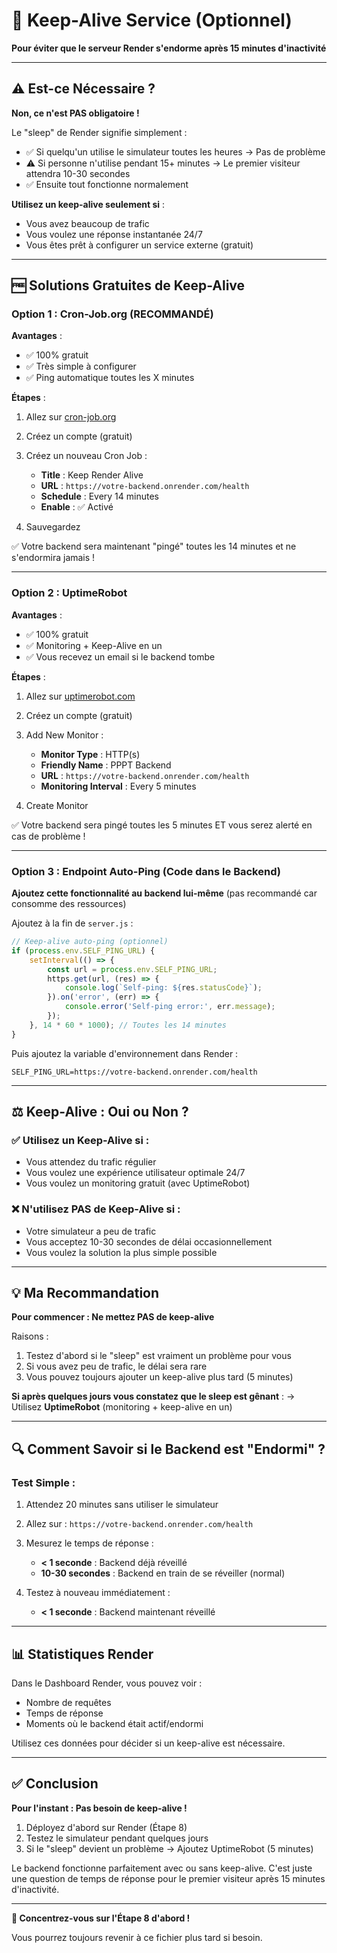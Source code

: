 # 🔄 Keep-Alive Service (Optionnel)

**Pour éviter que le serveur Render s'endorme après 15 minutes d'inactivité**

---

## ⚠️ Est-ce Nécessaire ?

**Non, ce n'est PAS obligatoire !**

Le "sleep" de Render signifie simplement :
- ✅ Si quelqu'un utilise le simulateur toutes les heures → Pas de problème
- ⚠️ Si personne n'utilise pendant 15+ minutes → Le premier visiteur attendra 10-30 secondes
- ✅ Ensuite tout fonctionne normalement

**Utilisez un keep-alive seulement si** :
- Vous avez beaucoup de trafic
- Vous voulez une réponse instantanée 24/7
- Vous êtes prêt à configurer un service externe (gratuit)

---

## 🆓 Solutions Gratuites de Keep-Alive

### Option 1 : Cron-Job.org (RECOMMANDÉ)

**Avantages** :
- ✅ 100% gratuit
- ✅ Très simple à configurer
- ✅ Ping automatique toutes les X minutes

**Étapes** :

1. Allez sur [cron-job.org](https://cron-job.org/)

2. Créez un compte (gratuit)

3. Créez un nouveau Cron Job :
   - **Title** : Keep Render Alive
   - **URL** : `https://votre-backend.onrender.com/health`
   - **Schedule** : Every 14 minutes
   - **Enable** : ✅ Activé

4. Sauvegardez

✅ Votre backend sera maintenant "pingé" toutes les 14 minutes et ne s'endormira jamais !

---

### Option 2 : UptimeRobot

**Avantages** :
- ✅ 100% gratuit
- ✅ Monitoring + Keep-Alive en un
- ✅ Vous recevez un email si le backend tombe

**Étapes** :

1. Allez sur [uptimerobot.com](https://uptimerobot.com/)

2. Créez un compte (gratuit)

3. Add New Monitor :
   - **Monitor Type** : HTTP(s)
   - **Friendly Name** : PPPT Backend
   - **URL** : `https://votre-backend.onrender.com/health`
   - **Monitoring Interval** : Every 5 minutes

4. Create Monitor

✅ Votre backend sera pingé toutes les 5 minutes ET vous serez alerté en cas de problème !

---

### Option 3 : Endpoint Auto-Ping (Code dans le Backend)

**Ajoutez cette fonctionnalité au backend lui-même** (pas recommandé car consomme des ressources)

Ajoutez à la fin de `server.js` :

```javascript
// Keep-alive auto-ping (optionnel)
if (process.env.SELF_PING_URL) {
    setInterval(() => {
        const url = process.env.SELF_PING_URL;
        https.get(url, (res) => {
            console.log(`Self-ping: ${res.statusCode}`);
        }).on('error', (err) => {
            console.error('Self-ping error:', err.message);
        });
    }, 14 * 60 * 1000); // Toutes les 14 minutes
}
```

Puis ajoutez la variable d'environnement dans Render :
```
SELF_PING_URL=https://votre-backend.onrender.com/health
```

---

## ⚖️ Keep-Alive : Oui ou Non ?

### ✅ Utilisez un Keep-Alive si :
- Vous attendez du trafic régulier
- Vous voulez une expérience utilisateur optimale 24/7
- Vous voulez un monitoring gratuit (avec UptimeRobot)

### ❌ N'utilisez PAS de Keep-Alive si :
- Votre simulateur a peu de trafic
- Vous acceptez 10-30 secondes de délai occasionnellement
- Vous voulez la solution la plus simple possible

---

## 💡 Ma Recommandation

**Pour commencer : Ne mettez PAS de keep-alive**

Raisons :
1. Testez d'abord si le "sleep" est vraiment un problème pour vous
2. Si vous avez peu de trafic, le délai sera rare
3. Vous pouvez toujours ajouter un keep-alive plus tard (5 minutes)

**Si après quelques jours vous constatez que le sleep est gênant** :
→ Utilisez **UptimeRobot** (monitoring + keep-alive en un)

---

## 🔍 Comment Savoir si le Backend est "Endormi" ?

### Test Simple :

1. Attendez 20 minutes sans utiliser le simulateur

2. Allez sur : `https://votre-backend.onrender.com/health`

3. Mesurez le temps de réponse :
   - **< 1 seconde** : Backend déjà réveillé
   - **10-30 secondes** : Backend en train de se réveiller (normal)

4. Testez à nouveau immédiatement :
   - **< 1 seconde** : Backend maintenant réveillé

---

## 📊 Statistiques Render

Dans le Dashboard Render, vous pouvez voir :
- Nombre de requêtes
- Temps de réponse
- Moments où le backend était actif/endormi

Utilisez ces données pour décider si un keep-alive est nécessaire.

---

## ✅ Conclusion

**Pour l'instant : Pas besoin de keep-alive !**

1. Déployez d'abord sur Render (Étape 8)
2. Testez le simulateur pendant quelques jours
3. Si le "sleep" devient un problème → Ajoutez UptimeRobot (5 minutes)

Le backend fonctionne parfaitement avec ou sans keep-alive. C'est juste une question de temps de réponse pour le premier visiteur après 15 minutes d'inactivité.

---

**🎯 Concentrez-vous sur l'Étape 8 d'abord !**

Vous pourrez toujours revenir à ce fichier plus tard si besoin.
